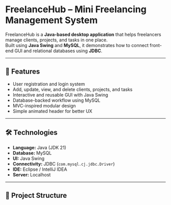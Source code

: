 # FreelanceHub – Mini Freelancing Management System

FreelanceHub is a **Java-based desktop application** that helps freelancers manage clients, projects, and tasks in one place.  
Built using **Java Swing** and **MySQL**, it demonstrates how to connect front-end GUI and relational databases using **JDBC**.

---

## 🚀 Features
- User registration and login system
- Add, update, view, and delete clients, projects, and tasks  
- Interactive and reusable GUI with Java Swing  
- Database-backed workflow using MySQL  
- MVC-inspired modular design  
- Simple animated header for better UX  

---

## 🛠️ Technologies
- **Language:** Java (JDK 21)  
- **Database:** MySQL  
- **UI:** Java Swing  
- **Connectivity:** JDBC (`com.mysql.cj.jdbc.Driver`)  
- **IDE:** Eclipse / IntelliJ IDEA  
- **Server:** Localhost  

---

## 📁 Project Structure
